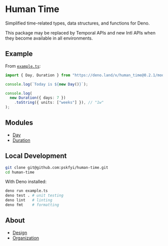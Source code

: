 # Human Time

Simplified time-related types, data structures, and functions for Deno.

This package may be replaced by Temporal APIs and new Intl APIs when they become
available in all environments.

## Example

From [`example.ts`](./example.ts):

```ts
import { Day, Duration } from "https://deno.land/x/human_time@0.2.1/mod.ts";

console.log(`Today is ${new Day()}`);

console.log(
  new Duration({ days: 7 })
    .toString({ units: ["weeks"] }), // "1w"
);
```

## Modules

- [Day](./Day/readme.md)
- [Duration](./Duration/readme.md)

## Local Development

```sh
git clone git@github.com:pskfyi/human-time.git
cd human-time
```

With Deno installed:

```sh
deno run example.ts
deno test . # unit testing
deno lint   # linting
deno fmt    # formatting
```

## About

- [Design](./docs/design.md)
- [Organization](./docs/organization.md)
